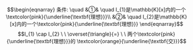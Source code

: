 $$\begin{eqnarray}
条件: \quad
&①& \quad I_{1}是\mathbb{K}[x]内的一个\textcolor{pink}{\underline{\textbf{理想}}}\\
&②& \quad I_{2}是\mathbb{K}[x]内的一个\textcolor{pink}{\underline{\textbf{理想}}}
\end{eqnarray}$$
$$I_{1} \cap I_{2}  \ \  \overset{\triangle}{=} \ \ 两个\textcolor{pink}{\underline{\textbf{理想}}}的 \textcolor{orange}{\underline{\textbf{交}}}$$